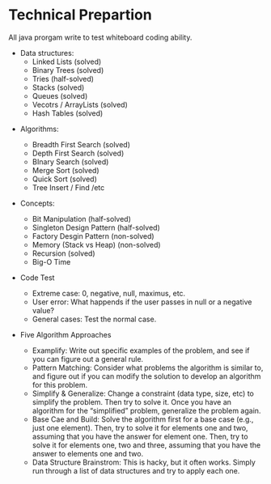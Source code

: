 # Technical Prepartion

All java prorgam write to test whiteboard coding ability.

* Data structures:
	+ Linked Lists (solved)
	+ Binary Trees (solved)
	+ Tries (half-solved)
	+ Stacks (solved)
	+ Queues (solved)
	+ Vecotrs / ArrayLists (solved)
	+ Hash Tables (solved)

+ Algorithms:
	+ Breadth First Search (solved)
	+ Depth First Search (solved)
	+ BInary Search (solved)
	+ Merge Sort (solved)
	+ Quick Sort (solved)
	+ Tree Insert / Find /etc

+ Concepts:
	+ Bit Manipulation (half-solved)
	+ Singleton Design Pattern (half-solved)
	+ Factory Desgin Pattern (non-solved)
	+ Memory (Stack vs Heap) (non-solved)
	+ Recursion (solved)
	+ Big-O Time

* Code Test
	+ Extreme case: 0, negative, null, maximus, etc.
	+ User error: What happends if the user passes in null or a negative value?
	+ General cases: Test the normal case.

* Five Algorithm Approaches
	+ Examplify: Write out specific examples of the problem, and see if you can figure out a general rule.
	+ Pattern Matching: Consider what problems the algorithm is similar to, and figure out if you can modify the solution to develop an algorithm for this problem.
	+ Simplify & Generalize: Change a constraint (data type, size, etc) to simplify the problem. Then try to solve it. Once you have an algorithm for the “simplified” problem, generalize the problem again.
	+ Base Cae and Build: Solve the algorithm first for a base case (e.g., just one element). Then, try to solve it for elements one and two, assuming that you have the answer for element one. Then, try to solve it for elements one, two and three, assuming that you have the answer to elements one and two.
	+ Data Structure Brainstrom: This is hacky, but it often works. Simply run through a list of data structures and try to apply each one.